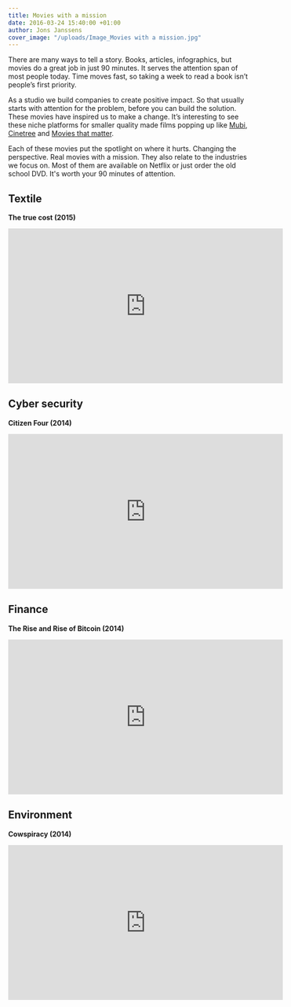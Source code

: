 ```yaml
---
title: Movies with a mission
date: 2016-03-24 15:40:00 +01:00
author: Jons Janssens
cover_image: "/uploads/Image_Movies with a mission.jpg"
---
```


There are many ways to tell a story. Books, articles, infographics, but movies do a great job in just 90 minutes. It serves the attention span of most people today. Time moves fast, so taking a week to read a book isn’t people’s first priority.

As a studio we build companies to create positive impact. So that usually starts with attention for the problem, before you can build the solution. These movies have inspired us to make a change. It’s interesting to see these niche platforms for smaller quality made films popping up like [Mubi](https://mubi.com), [Cinetree](http://cinetree.nl) and [Movies that matter](http://www.moviesthatmatter.nl).

Each of these movies put the spotlight on where it hurts. Changing the perspective. Real movies with a mission. They also relate to the industries we focus on. Most of them are available on Netflix or just order the old school DVD. It's worth your 90 minutes of attention.

## Textile
**The true cost (2015)**

<iframe width="560" height="315" src="https://www.youtube.com/embed/NDx711ibD1M" frameborder="0" allowfullscreen></iframe>

## Cyber security
**Citizen Four (2014)**

<iframe width="560" height="315" src="https://www.youtube.com/embed/XiGwAvd5mvM" frameborder="0" allowfullscreen></iframe>

## Finance
**The Rise and Rise of Bitcoin (2014)**

<iframe width="560" height="315" src="https://www.youtube.com/embed/gcwnpvODd-8" frameborder="0" allowfullscreen></iframe>

## Environment
**Cowspiracy (2014)**

<iframe width="560" height="315" src="https://www.youtube.com/embed/nV04zyfLyN4" frameborder="0" allowfullscreen></iframe>